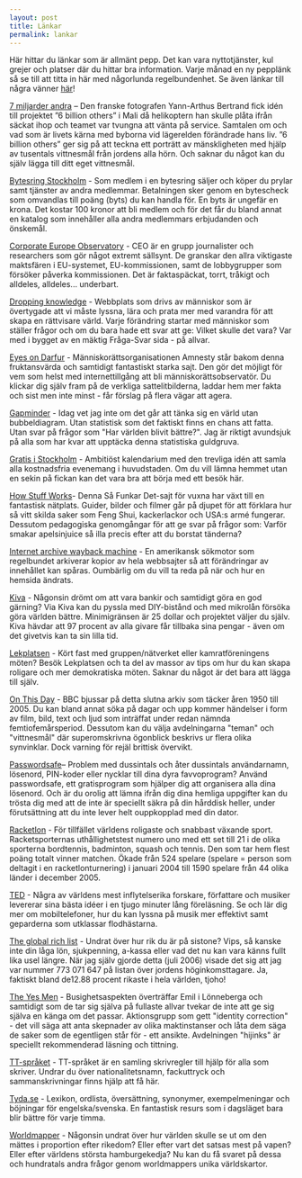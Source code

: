```yaml
---
layout: post
title: Länkar
permalink: lankar
---
```

Här hittar du länkar som är allmänt pepp. Det kan vara nyttotjänster, kul grejer och platser där du hittar bra information. Varje månad en ny pepplänk så se till att titta in här med någorlunda regelbundenhet. Se även länkar till några vänner 
[här](/view/122)!

[7 miljarder andra](http://www.6billionothers.org/) – Den franske fotografen Yann-Arthus Bertrand fick idén till projektet ”6 billion others” i Mali då helikoptern han skulle plåta ifrån säckat ihop och teamet var tvungna att vänta på service. Samtalen om och vad som är livets kärna med byborna vid lägerelden förändrade hans liv. ”6 billion others” ger sig på att teckna ett porträtt av mänskligheten med hjälp av tusentals vittnesmål från jordens alla hörn. Och saknar du något kan du själv lägga till ditt eget vittnesmål.

[](http://www.bytbiljett.nu/)[Bytesring Stockholm](http://www.bytsbytesring.se/) - Som medlem i en bytesring säljer och köper du prylar samt tjänster av andra medlemmar. Betalningen sker genom en bytescheck som omvandlas till poäng (byts) du kan handla för. En byts är ungefär en krona. Det kostar 100 kronor att bli medlem och för det får du bland annat en katalog som innehåller alla andra medlemmars erbjudanden och önskemål.

[Corporate Europe Observatory](http://www.corporateeurope.org/) - CEO är en grupp journalister och researchers som gör något extremt sällsynt. De granskar den allra viktigaste maktsfären i EU-systemet, EU-kommissionen, samt de lobbygrupper som försöker påverka kommissionen. Det är faktaspäckat, torrt, tråkigt och alldeles, alldeles... underbart.

[Dropping knowledge](http://www.droppingknowledge.org/) - Webbplats som drivs av människor som är övertygade att vi måste lyssna, lära och prata mer med varandra för att skapa en rättvisare värld. Varje förändring startar med människor som ställer frågor och om du bara hade ett svar att ge: Vilket skulle det vara? Var med i bygget av en mäktig Fråga-Svar sida - på allvar.

[Eyes on Darfur](http://www.eyesondarfur.org/) - Människorättsorganisationen Amnesty står bakom denna fruktansvärda och samtidigt fantastiskt starka sajt. Den gör det möjligt för vem som helst med internettillgång att bli människorättsobservatör. Du klickar dig själv fram på de verkliga sattelitbilderna, laddar hem mer fakta och sist men inte minst - får förslag på flera vägar att agera.

[Gapminder](http://www.gapminder.org/) - Idag vet jag inte om det går att tänka sig en värld utan bubbeldiagram. Utan statistisk som det faktiskt finns en chans att fatta. Utan svar på frågor som "Har världen blivit bättre?". Jag är riktigt avundsjuk på alla som har kvar att upptäcka denna statistiska guldgruva.

[Gratis i Stockholm](http://www.gratisistockholm.nu/) - Ambitiöst kalendarium med den trevliga idén att samla alla kostnadsfria evenemang i huvudstaden. Om du vill lämna hemmet utan en sekin på fickan kan det vara bra att börja med ett besök här.

[How Stuff Works](http://www.howstuffworks.com)- Denna Så Funkar Det-sajt för vuxna har växt till en fantastisk nätplats. Guider, bilder och filmer går på djupet för att förklara hur så vitt skilda saker som Feng Shui, kackerlackor och USA:s armé fungerar. Dessutom pedagogiska genomgångar för att ge svar på frågor som: Varför smakar apelsinjuice så illa precis efter att du borstat tänderna?

[Internet archive wayback machine](http://archive.org/web/web.php) - En amerikansk sökmotor som regelbundet arkiverar kopior av hela webbsajter så att förändringar av innehållet kan spåras. Oumbärlig om du vill ta reda på när och hur en hemsida ändrats. 

[Kiva](http://www.kiva.org/) - Någonsin drömt om att vara bankir och samtidigt göra en god gärning? Via Kiva kan du pyssla med DIY-bistånd och med mikrolån försöka göra världen bättre. Minimigränsen är 25 dollar och projektet väljer du själv. Kiva hävdar att 97 procent av alla givare får tillbaka sina pengar - även om det givetvis kan ta sin lilla tid.

[Lekplatsen](http://lekplatsen.net/) - Kört fast med gruppen/nätverket eller kamratföreningens möten? Besök Lekplatsen och ta del av massor av tips om hur du kan skapa roligare och mer demokratiska möten. Saknar du något är det bara att lägga till själv.

[On This Day](http://news.bbc.co.uk/onthisday) - BBC bjussar på detta slutna arkiv som täcker åren 1950 till 2005. Du kan bland annat söka på dagar och upp kommer händelser i form av film, bild, text och ljud som inträffat under redan nämnda femtiofemårsperiod. Dessutom kan du välja avdelningarna "teman" och "vittnesmål" där superomskrivna ögonblick beskrivs ur flera olika synvinklar. Dock varning för rejäl brittisk övervikt.

[Passwordsafe](http://www.passwordsafe.com)– Problem med dussintals och åter dussintals användarnamn, lösenord, PIN-koder eller nycklar till dina dyra favvoprogram? Använd passwordsafe, ett gratisprogram som hjälper dig att organisera alla dina lösenord. Och är du orolig att lämna ifrån dig dina hemliga uppgifter kan du trösta dig med att de inte är speciellt säkra på din hårddisk heller, under förutsättning att du inte lever helt ouppkopplad med din dator.

[Racketlon](http://www.racketlon.com/) - För tillfället världens roligaste och snabbast växande sport. Racketsporternas uthållighetstest numero uno med ett set till 21 i de olika sporterna bordtennis, badminton, squash och tennis. Den som tar hem flest poäng totalt vinner matchen. Ökade från 524 spelare (spelare = person som deltagit i en racketlonturnering) i januari 2004 till 1590 spelare från 44 olika länder i december 2005.

[TED](http://www.ted.com) - Några av världens mest inflytelserika forskare, författare och musiker levererar sina bästa idéer i en tjugo minuter lång föreläsning. Se och lär dig mer om mobiltelefoner, hur du kan lyssna på musik mer effektivt samt geparderna som utklassar flodhästarna.

[The global rich list](http://www.globalrichlist.com/) - Undrat över hur rik du är på sistone? Vips, så kanske inte din låga lön, sjukpenning, a-kassa eller vad det nu kan vara känns fullt lika usel längre. När jag själv gjorde detta (juli 2006) visade det sig att jag var nummer 
773 071 647 på listan över jordens höginkomsttagare. Ja, faktiskt bland de12.88 procent rikaste i hela världen, tjoho!

[The Yes Men](http://www.theyesmen.org) - Busighetsaspekten överträffar Emil i Lönneberga och samtidigt som de tar sig själva på fullaste allvar tvekar de inte att ge sig själva en känga om det passar. Aktionsgrupp som gett "identity correction" - det vill säga att anta skepnader av olika maktinstanser och låta dem säga de saker som de egentligen står för - ett ansikte. Avdelningen "hijinks" är speciellt rekommenderad läsning och tittning.

[TT-språket](http://www.tt.se/ttsprak/) - TT-språket är en samling skrivregler till hjälp för alla som skriver. Undrar du över nationalitetsnamn, fackuttryck och sammanskrivningar finns hjälp att få här.

[Tyda.se](http://tyda.se/) - Lexikon, ordlista, översättning, synonymer, exempelmeningar och böjningar för engelska/svenska. En fantastisk resurs som i dagsläget bara blir bättre för varje timma.
[](http://www.worldmapper.co.uk/)

[Worldmapper](http://www.worldmapper.co.uk/) - Någonsin undrat över hur världen skulle se ut om den mättes i proportion efter rikedom? Eller efter vart det satsas mest på vapen? Eller efter världens största hamburgekedja? Nu kan du få svaret på dessa och hundratals andra frågor genom worldmappers unika världskartor.
